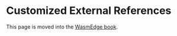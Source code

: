 # Customized External References

This page is moved into the [WasmEdge book](https://wasmedge.org/book/en/extend/plugin/externref.html).
